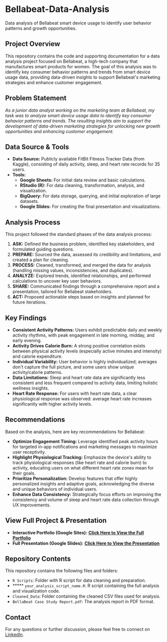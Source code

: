 # Bellabeat-Data-Analysis
Data analysis of Bellabeat smart device usage to identify user behavior patterns and growth opportunities.

## Project Overview

This repository contains the code and supporting documentation for a data analysis project focused on Bellabeat, a high-tech company that manufactures smart products for women. The goal of this analysis was to identify key consumer behavior patterns and trends from smart device usage data, providing data-driven insights to support Bellabeat's marketing strategies and enhance customer engagement.

## Problem Statement

*As a junior data analyst working on the marketing team at Bellabeat, my task was to analyze smart device usage data to identify key consumer behavior patterns and trends. The resulting insights aim to support the development of data-driven marketing strategies for unlocking new growth opportunities and enhancing customer engagement.*

## Data Source & Tools

* **Data Source:** Publicly available FitBit Fitness Tracker Data (from Kaggle), consisting of daily activity, sleep, and heart rate records for 35 users.
* **Tools:**
   * **Google Sheets:** For initial data review and basic calculations.
   * **RStudio (R):** For data cleaning, transformation, analysis, and visualization.
   * **BigQuery:** For data storage, querying, and initial exploration of large datasets.
   * **Google Slides:** For creating the final presentation and visualizations.

## Analysis Process

This project followed the standard phases of the data analysis process:

1.  **ASK:** Defined the business problem, identified key stakeholders, and formulated guiding questions.
2.  **PREPARE:** Sourced the data, assessed its credibility and limitations, and created a plan for cleaning.
3.  **PROCESS:** Cleaned, transformed, and merged the data for analysis (handling missing values, inconsistencies, and duplicates).
4.  **ANALYZE:** Explored trends, identified relationships, and performed calculations to uncover key user behaviors.
5.  **SHARE:** Communicated findings through a comprehensive report and a presentation, tailored for Bellabeat stakeholders.
6.  **ACT:** Proposed actionable steps based on insights and planned for future iterations.

## Key Findings

* **Consistent Activity Patterns:** Users exhibit predictable daily and weekly activity rhythms, with peak engagement in late morning, midday, and early evening.
* **Activity Drives Calorie Burn:** A strong positive correlation exists between physical activity levels (especially active minutes and intensity) and calorie expenditure.
* **Individual Variability:** User behavior is highly individualized; averages don't capture the full picture, and some users show unique activity/calorie patterns.
* **Data Limitations:** Sleep and heart rate data are significantly less consistent and less frequent compared to activity data, limiting holistic wellness insights.
* **Heart Rate Response:** For users with heart rate data, a clear physiological response was observed: average heart rate increases significantly with higher activity levels.

## Recommendations

Based on the analysis, here are key recommendations for Bellabeat:

* **Optimize Engagement Timing:** Leverage identified peak activity hours for targeted in-app notifications and marketing messages to maximize user receptivity.
* **Highlight Physiological Tracking:** Emphasize the device's ability to track physiological responses (like heart rate and calorie burn) to activity, educating users on what different heart rate zones mean for their goals.
* **Prioritize Personalization:** Develop features that offer highly personalized insights and adaptive goals, acknowledging the diverse and unique behaviors of individual users.
* **Enhance Data Consistency:** Strategically focus efforts on improving the consistency and volume of sleep and heart rate data collection through UX improvements.

## View Full Project & Presentation

* **Interactive Portfolio (Google Sites):** [**Click Here to View the Full Portfolio**](https://sites.google.com/view/your-google-sites-portfolio-url-here)
* **Full Presentation (Google Slides):** [**Click Here to View the Presentation**](https://docs.google.com/presentation/d/your_google_slides_url_here/edit?usp=sharing)

## Repository Contents

This repository contains the following files and folders:

* `R Scripts`: Folder with R script for data cleaning and preparation.
* ***** `your_analysis_script_name.R`: R script containing the full analysis and visualization code.
* `Cleaned_Data`: Folder containing the cleaned CSV files used for analysis.
* `BellaBeat Case Study Report.pdf`: The analysis report in PDF format.

## Contact

For any questions or further discussion, please feel free to connect on [LinkedIn](https://www.linkedin.com/in/yourlinkedinprofile/).
